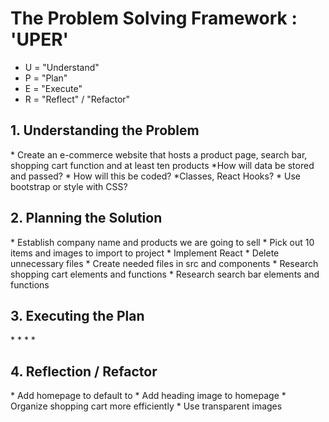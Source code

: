 <h1>The Problem Solving Framework : 'UPER'</h1>

- U = "Understand"
- P = "Plan"
- E = "Execute"
- R = "Reflect" / "Refactor"

<h2>1. Understanding the Problem</h2>
* Create an e-commerce website that hosts a product page, search bar, shopping cart function and at least ten products
*How will data be stored and passed?
* How will this be coded? 
    *Classes, React Hooks?
* Use bootstrap or style with CSS?
<h2>
    2. Planning the Solution
</h2>
* Establish company name and products we are going to sell
* Pick out 10 items and images to import to project
* Implement React
* Delete unnecessary files
* Create needed files in src and components 
* Research shopping cart elements and functions
* Research search bar elements and functions 
<h2>
    3. Executing the Plan
</h2>
* 
*
*
*
<h2>
    4. Reflection / Refactor
</h2>
* Add homepage to default to 
* Add heading image to homepage 
* Organize shopping cart more efficiently 
* Use transparent images
